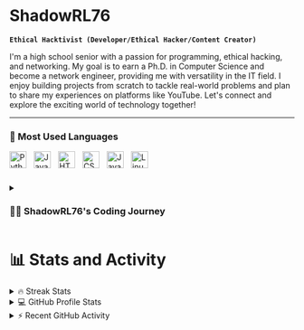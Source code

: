 # ShadowRL76

**`Ethical Hacktivist (Developer/Ethical Hacker/Content Creator)`**

I'm a high school senior with a passion for programming, ethical hacking, and networking. My goal is to earn a Ph.D. in Computer Science and become a network engineer, providing me with versatility in the IT field. I enjoy building projects from scratch to tackle real-world problems and plan to share my experiences on platforms like YouTube. Let's connect and explore the exciting world of technology together!

---

### 🧰 Most Used Languages

<img align="left" alt="Python" width="30px" style="padding-right:10px;" src="https://cdn.jsdelivr.net/gh/devicons/devicon/icons/python/python-plain.svg" />
<img align="left" alt="JavaScript" width="30px" style="padding-right:10px;" src="https://cdn.jsdelivr.net/gh/devicons/devicon/icons/javascript/javascript-plain.svg" />
<img align="left" alt="HTML" width="30px" style="padding-right:10px;" src="https://cdn.jsdelivr.net/gh/devicons/devicon/icons/html5/html5-plain.svg" />
<img align="left" alt="CSS" width="30px" style="padding-right:10px;" src="https://cdn.jsdelivr.net/gh/devicons/devicon/icons/css3/css3-plain.svg" />
<img align="left" alt="Java" width="30px" style="padding-right:10px;" src="https://cdn.jsdelivr.net/gh/devicons/devicon/icons/java/java-original.svg"/>
<img align="left" alt="Linux" width="30px" style="padding-right:10px;" src="https://cdn.jsdelivr.net/gh/devicons/devicon/icons/linux/linux-original.svg" />
<br />

#

<details>
 <summary><h3>👨‍💻 ShadowRL76's Coding Journey</h3></summary>
   I'm an ethical hacktivist, a high school senior currently deeply engrossed in the realms of programming, ethical hacking, and networking. My ultimate goal is to pursue a Ph.D. in Computer Science, aiming to carve a path as a network engineer, thus granting me the flexibility to navigate through various IT domains. My projects, meticulously crafted from inception to execution, serve as testaments to my problem-solving skills, each addressing real-world challenges with precision. As I stride forward, I plan to extend my reach by sharing my insights and experiences on platforms like YouTube, fostering a community of enthusiasts eager to delve into the dynamic world of technology.
</details>

#

# 📊 Stats and Activity

<details>
  <summary>🔥 Streak Stats</summary>
  <p>
    ShadowRL76's GitHub streak:
    <br>
    🔥 Get your streak stats at [git.io/streak-stats](git.io/streak-stats)
  </p>
</details>

<details>
  <summary>💻 GitHub Profile Stats</summary>
  <p>
    Here are ShadowRL76's GitHub stats and top languages:
    <br>
    Note: Top languages reflect the languages present in public code and may not represent skill level.
  </p>
</details>

<details>
  <summary>⚡ Recent GitHub Activity</summary>
  <ul>
    <li>[Replace with your recent GitHub activity]</li>
    <li>[Replace with your recent GitHub activity]</li>
    <li>[Replace with your recent GitHub activity]</li>
    <li>[Replace with your recent GitHub activity]</li>
    <li>[Replace with your recent GitHub activity]</li>
  </ul>
</details>
